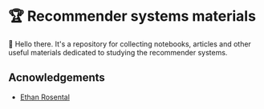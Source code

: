 # 🏆 Recommender systems materials
👋 Hello there. It's a repository for collecting notebooks, articles and other useful materials dedicated to studying the recommender systems.

## Acnowledgements
- [Ethan Rosental](https://github.com/EthanRosenthal)
